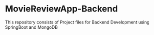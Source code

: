 # MovieReviewApp-Backend
This repository consists of Project files for Backend Development using SpringBoot and MongoDB
